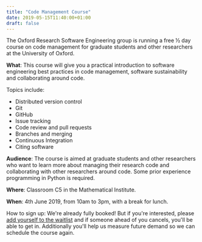 ```yaml
---
title: "Code Management Course"
date: 2019-05-15T11:40:00+01:00
draft: false
---
```


The Oxford Research Software Engineering group is running a free ½ day course on code management for graduate students and other researchers at the University of Oxford.

**What**: This course will give you a practical introduction to software engineering best practices in code management, software sustainability and collaborating around code.

Topics include:

 - Distributed version control
 - Git
 - GitHub
 - Issue tracking
 - Code review and pull requests
 - Branches and merging
 - Continuous Integration
 - Citing software

**Audience**: The course is aimed at graduate students and other researchers who want to learn more about managing their research code and collaborating with other researchers around code. Some prior experience programming in Python is required.

**Where**: Classroom C5 in the Mathematical Institute.

**When**: 4th June 2019, from 10am to 3pm, with a break for lunch.

How to sign up: We're already fully booked! But if you're interested, please [add yourself to the waitlist](https://www.eventbrite.co.uk/e/oxford-rse-code-management-course-tickets-61692070644) and if someone ahead of you cancels, you'll be able to get in. Additionally you'll help us measure future demand so we can schedule the course again.
